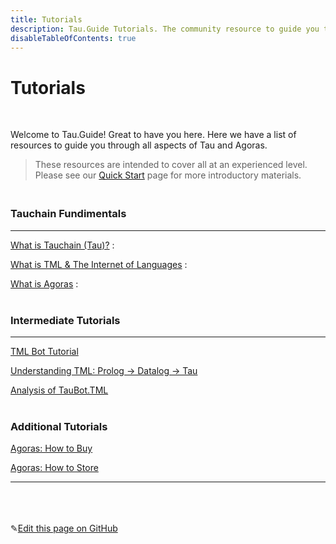```yaml
---
title: Tutorials
description: Tau.Guide Tutorials. The community resource to guide you through all aspects of Tau and Agoras.
disableTableOfContents: true
---
```


# Tutorials

<br>

Welcome to Tau.Guide! Great to have you here. Here we have a list of resources to guide you through all aspects of Tau and Agoras.

> These resources are intended to cover all at an experienced level.<br>
Please see our [Quick Start](tau-guide-documents/blob/master/docs/quick-start.md) page for more introductory materials.<br>

### <br>Tauchain Fundimentals

---

[What is Tauchain (Tau)?](/docs/tutorials/what-is-tauchain) :

[What is TML & The Internet of Languages](/docs/what-is-tml-the-internet-of-languages) : 

[What is Agoras](/docs/What-is-Agoras-9be1cf55e80e45ecb93dafa4f902d5d9) : <br><br>

### Intermediate Tutorials

---

[TML Bot Tutorial](/docs/tutorials/tml-bot-Tutorial.md)

[Understanding TML: Prolog -> Datalog -> Tau](/docs/tutorials/understanding-tml-prolog-datalog-tau.md)

[Analysis of TauBot.TML](/docs/tutorials/analysis-of-taubot-tml.md)<br><br>

### Additional Tutorials

[Agoras: How to Buy ](/docs/tutorials/step-by-step-guide-how-to-buy-agoras.md)

[Agoras: How to Store](/docs/tutorials/step-by-step-guide-how-to-store-agoras.md)

---

<br><br><br>✎[Edit this page on GitHub](https://github.com/TauGuide/tau-guide-documents/blob/master/docs/Tutorials/index.md)